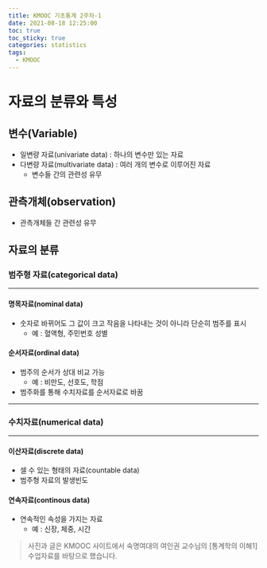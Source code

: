 ```yaml
---
title: KMOOC 기초통계 2주차-1
date: 2021-08-18 12:25:00
toc: true
toc_sticky: true
categories: statistics
tags:
  - KMOOC
---
```



# 자료의 분류와 특성

## 변수(Variable)
- 일변량 자료(univariate data) : 하나의 변수만 있는 자료
- 다변량 자료(multivariate data) : 여러 개의 변수로 이루어진 자료
  - 변수들 간의 관련성 유무

## 관측개체(observation)
- 관측개체들 간 관련성 유무

## 자료의 분류

### 범주형 자료(categorical data)
***
#### 명목자료(nominal data)
- 숫자로 바뀌어도 그 값이 크고 작음을 나타내는 것이 아니라 단순히 범주를 표시
  - 예 : 혈액형, 주민번호 성별

#### 순서자료(ordinal data)
- 범주의 순서가 상대 비교 가능
  - 예 : 비만도, 선호도, 학점
- 범주화를 통해 수치자료를 순서자료로 바꿈

***
### 수치자료(numerical data)
***
#### 이산자료(discrete data)
- 셀 수 있는 형태의 자료(countable data)
- 범주형 자료의 발생빈도

#### 연속자료(continous data)
- 연속적인 속성을 가지는 자료
  - 예 : 신장, 체중, 시간


> 사진과 글은 KMOOC 사이트에서 숙명여대의 여인권 교수님의 [통계학의 이해1] 수업자료를 바탕으로 했습니다.  
